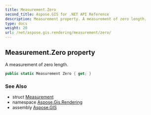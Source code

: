 ```yaml
---
title: Measurement.Zero
second_title: Aspose.GIS for .NET API Reference
description: Measurement property. A measurement of zero length.
type: docs
weight: 20
url: /net/aspose.gis.rendering/measurement/zero/
---
```

## Measurement.Zero property

A measurement of zero length.

```csharp
public static Measurement Zero { get; }
```

### See Also

* struct [Measurement](../)
* namespace [Aspose.Gis.Rendering](../../measurement/)
* assembly [Aspose.GIS](../../../)


